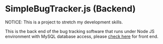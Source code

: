 # SimpleBugTracker.js (Backend)
NOTICE: This is a project to stretch my development skills.

This is the back end of the bug tracking software that runs under Node JS environment with MySQL database access, please [check here](https://github.com/HypernovaTX/SimpleBugTracker.js-Frontend-) for front end.
